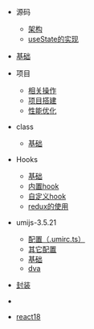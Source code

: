 - 源码
  - [架构](/src/0100/0110/0002.md)  
  - [useState的实现](/src/0100/0110/0003.md)
- [基础](/src/0100/0110/0001.md)

- 项目
  - [相关操作](/src/0100/0120/0015.md)
  - [项目搭建](/src/0100/0120/0017.md)
  - [性能优化](/src/0100/0130/0022.md)
  

- class
  - [基础](/src/0100/0120/0014.md)

- Hooks
  - [基础](/src/0100/0120/0012.md)
  - [内置hook](/src/0100/0120/0019.md)
  - [自定义hook](/src/0100/0130/0028.md)
  - [redux的使用](/src/0100/0120/0020.md)

- umijs-3.5.21
  - [配置（.umirc.ts）](/src/0100/0130/0025.md) 
  - [其它配置](/src/0100/0130/0026.md) 
  - [基础](/src/0100/0130/0021.md) 
  - [dva](/src/0100/0130/0024.md) 

- [封装](/src/0100/0120/0018.md)
- 
- [react18](/src/0100/0130/0027.md)


    